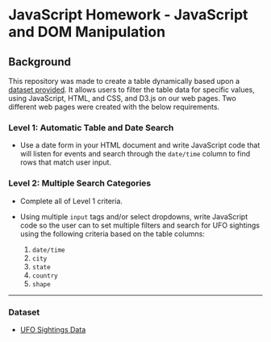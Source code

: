 # JavaScript Homework - JavaScript and DOM Manipulation

## Background
This repository was made to create a table dynamically based upon a [dataset provided](StarterCode/static/js/data.js). It allows users to filter the table data for specific values, using JavaScript, HTML, and CSS, and D3.js on our web pages.  Two different web pages were created with the below requirements. 

### Level 1: Automatic Table and Date Search 

* Use a date form in your HTML document and write JavaScript code that will listen for events and search through the `date/time` column to find rows that match user input.

### Level 2: Multiple Search Categories 

* Complete all of Level 1 criteria.

* Using multiple `input` tags and/or select dropdowns, write JavaScript code so the user can to set multiple filters and search for UFO sightings using the following criteria based on the table columns:

  1. `date/time`
  2. `city`
  3. `state`
  4. `country`
  5. `shape`

- - -

### Dataset

* [UFO Sightings Data](StarterCode/static/js/data.js)

